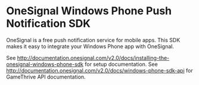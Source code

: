 OneSignal Windows Phone Push Notification SDK
====================================

OneSignal is a free push notification service for mobile apps. This SDK makes it easy to integrate your Windows Phone app with OneSignal.

See http://documentation.onesignal.com/v2.0/docs/installing-the-onesignal-windows-phone-sdk for setup documentation.
See http://documentation.onesignal.com/v2.0/docs/windows-phone-sdk-api for GameThrive API documentation.